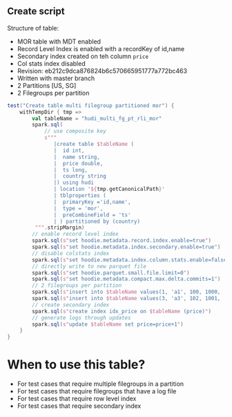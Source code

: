 ## Create script

Structure of table:
- MOR table with MDT enabled
- Record Level Index is enabled with a recordKey of id,name
- Secondary index created on teh column `price`
- Col stats index disabled
- Revision: eb212c9dca876824b6c570665951777a772bc463
- Written with master branch 
- 2 Partitions [US, SG]
- 2 Filegroups per partition

```scala
test("Create table multi filegroup partitioned mor") {
    withTempDir { tmp =>
        val tableName = "hudi_multi_fg_pt_rli_mor"
        spark.sql(
            // use composite key
            s"""
               |create table $tableName (
               |  id int,
               |  name string,
               |  price double,
               |  ts long,
               |  country string
               |) using hudi
               | location '${tmp.getCanonicalPath}'
               | tblproperties (
               |  primaryKey ='id,name',
               |  type = 'mor',
               |  preCombineField = 'ts'
               | ) partitioned by (country)
         """.stripMargin)
        // enable record level index
        spark.sql(s"set hoodie.metadata.record.index.enable=true")
        spark.sql(s"set hoodie.metadata.index.secondary.enable=true")
        // disable colstats index
        spark.sql(s"set hoodie.metadata.index.column.stats.enable=false")
        // directly write to new parquet file
        spark.sql(s"set hoodie.parquet.small.file.limit=0")
        spark.sql(s"set hoodie.metadata.compact.max.delta.commits=1")
        // 2 filegroups per partition
        spark.sql(s"insert into $tableName values(1, 'a1', 100, 1000, 'SG'),(2, 'a2', 101, 1000, 'US')")
        spark.sql(s"insert into $tableName values(3, 'a3', 102, 1001, 'SG'),(4, 'a3', 103, 1001, 'US')")
        // create secondary index
        spark.sql(s"create index idx_price on $tableName (price)")
        // generate logs through updates
        spark.sql(s"update $tableName set price=price+1")
    }
}
```

# When to use this table?
- For test cases that require multiple filegroups in a partition
- For test cases that require filegroups that have a log file
- For test cases that require row level index
- For test cases that require secondary index
